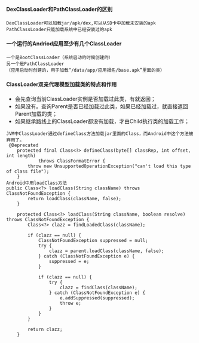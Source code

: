 #### DexClassLoader和PathClassLoader的区别
```
DexClassLoader可以加载jar/apk/dex,可以从SD卡中加载未安装的apk
PathClassLoader只能加载系统中已经安装过的apk
```

#### 一个运行的Andriod应用至少有几个ClassLoader
```
一个是BootClassLoader（系统启动的时候创建的）
另一个是PathClassLoader
（应用启动时创建的，用于加载“/data/app/应用报名/base.apk”里面的类）
```
#### ClassLoader双亲代理模型加载类的特点和作用
* 会先查询当前ClassLoader实例是否加载过此类，有就返回；
* 如果没有。查询Parent是否已经加载过此类，如果已经加载过，就直接返回Parent加载的类；
* 如果继承路线上的ClassLoader都没有加载，才由Child执行类的加载工作；
```
JVM中ClassLoader通过defineClass方法加载jar里面的Class，而Android中这个方法被弃用了。
 @Deprecated
    protected final Class<?> defineClass(byte[] classRep, int offset, int length)
            throws ClassFormatError {
        throw new UnsupportedOperationException("can't load this type of class file");
    }
Android中用loadClass方法
public Class<?> loadClass(String className) throws ClassNotFoundException {
        return loadClass(className, false);
    }

    protected Class<?> loadClass(String className, boolean resolve) throws ClassNotFoundException {
        Class<?> clazz = findLoadedClass(className);

        if (clazz == null) {
            ClassNotFoundException suppressed = null;
            try {
                clazz = parent.loadClass(className, false);
            } catch (ClassNotFoundException e) {
                suppressed = e;
            }

            if (clazz == null) {
                try {
                    clazz = findClass(className);
                } catch (ClassNotFoundException e) {
                    e.addSuppressed(suppressed);
                    throw e;
                }
            }
        }

        return clazz;
    }
 
```
